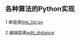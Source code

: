 
## 各种算法的Python实现


1.单链表[link_list.py](https://github.com/zxyzqs/python_algorithm/blob/master/link_list.py)

2.编辑距离[edit_distance](https://github.com/zxyzqs/python_algorithm/blob/master/edit_distance.py)
